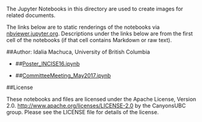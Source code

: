 The Jupyter Notebooks in this directory are used to create images for related documents.

The links below are to static renderings of the notebooks via
[nbviewer.jupyter.org](http://nbviewer.jupyter.org/).
Descriptions under the links below are from the first cell of the notebooks
(if that cell contains Markdown or raw text).

##Author: Idalia Machuca, University of British Columbia

* ##[Poster_INCISE16.ipynb](http://nbviewer.jupyter.org/urls/bitbucket.org/CanyonsUBC/mackenzie_canyon/raw/tip/docs/Poster_INCISE16.ipynb)  
    
* ##[CommitteeMeeting_May2017.ipynb](http://nbviewer.jupyter.org/urls/bitbucket.org/CanyonsUBC/mackenzie_canyon/raw/tip/docs/CommitteeMeeting_May2017.ipynb)  
    

##License

These notebooks and files are licensed under the Apache License, Version 2.0.
http://www.apache.org/licenses/LICENSE-2.0 by the CanyonsUBC group.
Please see the LICENSE file for details of the license.
